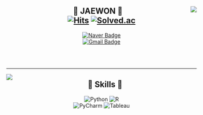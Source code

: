 <!-- ![header](https://capsule-render.vercel.app/api?type=waving&color=0:B5E4F7,100:a82da8&height=200&section=header&text=Welcome&fontSize=70&fontColor=FFFFFF&fontAlignY=33&desc=JAEWON's%20Github%20Profile&descAlign=58&descAlignY=53&animation=twinkling) -->

<div align="center">

  <img align="right" src="https://github-readme-stats.vercel.app/api?username=kry1126&show_icons=true&theme=dracula"/>

## 🐣 JAEWON 🐥<br/>[![Hits](https://hits.seeyoufarm.com/api/count/incr/badge.svg?url=https%3A%2F%2Fgithub.com%2Fkry1126&count_bg=%23292828&title_bg=%23292828&icon=github.svg&icon_color=%23E7E7E7&title=hits&edge_flat=false)](https://hits.seeyoufarm.com)  [![Solved.ac](http://mazassumnida.wtf/api/mini/generate_badge?boj=kry1126)](https://solved.ac/kry1126)

[![Naver Badge](https://img.shields.io/badge/kry1126@naver.com-03C75A?style=flat-square&logo=Naver&logoColor=white&link=mailto:kry1126@naver.com)](mailto:kry1126@naver.com)  
[![Gmail Badge](https://img.shields.io/badge/kry11266@gmail.com-EA4335?style=flat-square&logo=Gmail&logoColor=white&link=mailto:kry11266@gmail.com)](mailto:kry11266@gmail.com)

<br/>
<br/>

---

<img align="left" src="https://github-readme-stats.vercel.app/api/top-langs/?username=kry1126&layout=compact&theme=dracula"/>

## 💪 Skills 💪
![Python](https://img.shields.io/badge/Python-3776AB.svg?&style=for-the-badge&logo=Python&logoColor=white)
![R](https://img.shields.io/badge/R-FF4154.svg?&style=for-the-badge&logo=R&logoColor=white)  
![PyCharm](https://img.shields.io/badge/PyCharm-569A31.svg?&style=for-the-badge&logo=PyCharm&logoColor=white)
![Tableau](https://img.shields.io/badge/Tableau-E97627.svg?&style=for-the-badge&logo=Tableau&logoColor=white)

</div>

<!-- ![footer](https://capsule-render.vercel.app/api?type=waving&color=0:a82da8,100:B5E4F7&height=150&section=footer) -->
